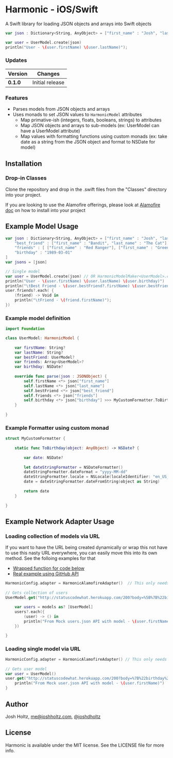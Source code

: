 # Harmonic - iOS/Swift

A Swift library for loading JSON objects and arrays into Swift objects

```swift
var json : Dictionary<String, AnyObject> = ["first_name" : "Josh", "last_name" : "Holtz"];

var user = UserModel.create(json)
println("User - \(user.firstName) \(user.lastName)");
```

### Updates

Version | Changes
--- | ---
**0.1.0** | Initial release

### Features
- Parses models from JSON objects and arrays
- Uses monads to set JSON values to `HarmonicModel` attributes
    - Map primative-ish (integers, floats, booleans, strings) to attributes
    - Map JSON objects and arrays to sub-models (ex: UserModel can have a UserModel attribute)
    - Map values with formatting functions using custom monads (ex: take date as a string from the JSON object and format to NSDate for model)

## Installation

### Drop-in Classes
Clone the repository and drop in the .swift files from the "Classes" directory into your project.

If you are looking to use the Alamofire offerings, please look at [Alamofire doc](https://github.com/Alamofire/Alamofire) on how to install into your project

## Example Model Usage

```swift
var json : Dictionary<String, AnyObject> = ["first_name" : "Josh", "last_name" : "Holtz",
    "best_friend" : ["first_name" : "Bandit", "last_name" : "The Cat"],
    "friends" : [ ["first_name" : "Red Ranger"], ["first_name" : "Green Ranger"] ],
    "birthday" : "1989-03-01"
]
var jsons = [json]

// Single model
var user = UserModel.create(json) // OR HarmonicModelMaker<UserModel>.createModel(json)
println("User - \(user.firstName) \(user.lastName) \(user.birthday)")
println("\tBest Friend - \(user.bestFriend?.firstName) \(user.bestFriend?.lastName)")
user.friends?.each( {
    (friend) -> Void in
    println("\tFriend - \(friend.firstName)");
})
```

### Example model definition

```swift
import Foundation

class UserModel: HarmonicModel {
    
    var firstName: String?
    var lastName: String?
    var bestFriend: UserModel?
    var friends: Array<UserModel>?
    var birthday: NSDate?
    
    override func parse(json : JSONObject) {
        self.firstName <*> json["first_name"]
        self.lastName <*> json["last_name"]
        self.bestFriend <*> json["best_friend"]
        self.friends <*> json["friends"]
        self.birthday <*> json["birthday"] >>> MyCustomFormatter.ToBirthday
    }
    
}
```

### Example Formatter using custom monad

```swift
struct MyCustomFormatter {
    
    static func ToBirthday(object: AnyObject) -> NSDate? {
        
        var date: NSDate?
        
        let dateStringFormatter = NSDateFormatter()
        dateStringFormatter.dateFormat = "yyyy-MM-dd"
        dateStringFormatter.locale = NSLocale(localeIdentifier: "en_US_POSIX")
        date = dateStringFormatter.dateFromString(object as String)
        
        return date
    }
    
}
```

## Example Network Adapter Usage

### Loading collection of models via URL

If you want to have the URL being created dynamically or wrap this not have to use this nasty URL everywhere, you can easily move this into its own method. See the folloing examples for that
- [Wrapped function for code below](https://github.com/RokkinCat/harmonic/blob/master/Harmonic/UserModel.swift#L28)
- [Real example using GitHub API](https://github.com/RokkinCat/harmonic/blob/master/Examples/GithubExample/GithubExample/UserModel.swift#L43)

```swift
HarmonicConfig.adapter = HarmonicAlamofireAdapter()  // This only needs to get done once (probably in AppDelegate)
        
// Gets collection of users
UserModel.get("http://statuscodewhat.herokuapp.com/200?body=%5B%7B%22birthday%22%3A%221989-03-01%22%2C%22first_name%22%3A%22Josh%22%2C%22friends%22%3A%5B%7B%22first_name%22%3A%22Red%2520Ranger%22%7D%2C%7B%22first_name%22%3A%22Green%2520Ranger%22%7D%5D%2C%22last_name%22%3A%22Holtz%22%2C%22best_friend%22%3A%7B%22first_name%22%3A%22Bandit%22%2C%22last_name%22%3A%22The%2520Cat%22%7D%7D%5D") {(request, response, models, error) in
    
    var users = models as? [UserModel]
    users?.each({
        (user) -> () in
        println("From Mock users.json API with model - \(user.firstName)")
    })

}
```

### Loading single model via URL

```swift
HarmonicConfig.adapter = HarmonicAlamofireAdapter() // This only needs to get done once (probably in AppDelegate)
        
// Gets user model
var user = UserModel()
user.get("http://statuscodewhat.herokuapp.com/200?body=%7B%22birthday%22%3A%221989-03-01%22%2C%22first_name%22%3A%22Josh%22%2C%22friends%22%3A%5B%7B%22first_name%22%3A%22Red%2520Ranger%22%7D%2C%7B%22first_name%22%3A%22Green%2520Ranger%22%7D%5D%2C%22last_name%22%3A%22Holtz%22%2C%22best_friend%22%3A%7B%22first_name%22%3A%22Bandit%22%2C%22last_name%22%3A%22The%2520Cat%22%7D%7D") {(request, response, model, error) in
    println("From Mock user.json API with model - \(user.firstName)")
}
```

## Author

Josh Holtz, me@joshholtz.com, [@joshdholtz](https://twitter.com/joshdholtz)

## License

Harmonic is available under the MIT license. See the LICENSE file for more info.
